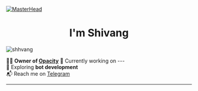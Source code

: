 [![MasterHead](https://telegra.ph/file/20656dcf7981ff441c696.jpg)](https://t.me/shhvang)

<h1 align="center">I'm Shivang</h1>

<p align="left">
  <img src="https://komarev.com/ghpvc/?username=shhvang&label=Profile%20views&color=0e75b6&style=flat" alt="shhvang" />
</p>
 
👨‍💻 **Owner of [Opacity](https:/t.me/iopacity)**
🔧 Currently working on ---  
🌱 Exploring **bot development**  
📬 Reach me on [Telegram](https://t.me/shhvang)  

---